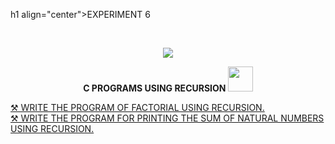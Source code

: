 h1 align="center">EXPERIMENT 6</h1>
<!-- PROJECT LOGO -->
<br />
<p align="center">
  <a href="https://github.com/DHANOLA/CLASS-NOTIX/edit/root/SEMESTER%201/PROGRAMMING%20AND%20DATA%20STRUCTURES%20LAB/EXPERIMENT%206">
    <img src="https://media.giphy.com/media/gKlzbbXy7OtZecLDGt/giphy.gif" >
  </a>

  

  <p align="center">
  <b> C PROGRAMS USING RECURSION <img src="https://media.giphy.com/media/ylyUQmwRhTyxiD5CFO/giphy.gif" width="40" height="40" /></b>
    <br />
   
  </p>
</p>



   <a href="https://github.com/DHANOLA/CLASS-NOTIX/blob/root/SEMESTER%201/PROGRAMMING%20AND%20DATA%20STRUCTURES%20LAB/EXPERIMENT%206/QUESTION%201.c" style="color: ">⚒️ WRITE THE PROGRAM OF FACTORIAL USING RECURSION.</a><br />
      <a href="https://github.com/DHANOLA/CLASS-NOTIX/blob/root/SEMESTER%201/PROGRAMMING%20AND%20DATA%20STRUCTURES%20LAB/EXPERIMENT%206/QUESTION%202.c" style="color: ">⚒️ WRITE THE PROGRAM FOR PRINTING THE SUM OF NATURAL NUMBERS USING RECURSION.  </a><br />
     
    


